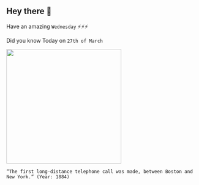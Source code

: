 ## Hey there 👋
Have an amazing `Wednesday` ⚡⚡⚡

Did you know Today on `27th of March`
 
 [<img src="https://images.slideplayer.com/22/6383025/slides/slide_9.jpg" width="300" />](https://www.mysticstamp.com/info/this-day-in-history-march-27-1884/#:~:text=On%20March%2027%2C%201884%2C%20the,call%20just%20three%20days%20later.) 
 ```
“The first long-distance telephone call was made, between Boston and New York.” (Year: 1884)
```
